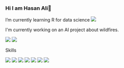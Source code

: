 ### Hi I am Hasan Ali👋



I’m currently learning R for data science <img src="https://img.shields.io/badge/R-276DC3?style=for-the-badge&logo=r&logoColor=white"> 

I'm currently working on an AI project about wildfires.

<img src="https://github-readme-stats.vercel.app/api?username=hasanaliozkan-dev&&show_icons=true&title_color=ffffff&icon_color=bb2acf&text_color=daf7dc&bg_color=151515">                                                   
<img src = "https://github-readme-stats.vercel.app/api/top-langs/?username=hasanaliozkan-dev&layout=compact">



Skills

<img src="https://img.shields.io/badge/MySQL-00000F?style=for-the-badge&logo=mysql&logoColor=white">
<img src="https://img.shields.io/badge/Python-14354C?style=for-the-badge&logo=python&logoColor=white">
<img src="https://img.shields.io/badge/Java-ED8B00?style=for-the-badge&logo=java&logoColor=white">
<img src="https://img.shields.io/badge/Dart-0175C2?style=for-the-badge&logo=dart&logoColor=white">
<img src="https://img.shields.io/badge/Flutter-02569B?style=for-the-badge&logo=flutter&logoColor=white">
<img src="https://img.shields.io/badge/C-00599C?style=for-the-badge&logo=c&logoColor=white">
<img src="https://img.shields.io/badge/Android-00599C?style=for-the-badge&logo=android&logoColor=green">


